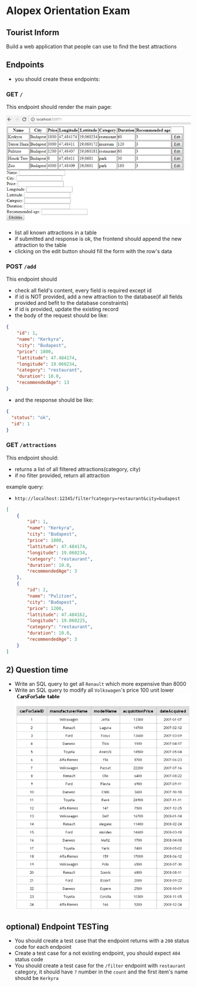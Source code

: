 # Alopex Orientation Exam

## Tourist Inform

Build a web application that people can use to find the best attractions

## Endpoints
 -  you should create these endpoints:

### GET `/`
This endpoint should render the main page:

![main](assets/main_js.png)
 -  list all known attractions in a table
 -  if submitted and response is ok, the frontend should append the new attraction to the table
 -  clicking on the edit button should fill the form with the row's data

### POST `/add`
This endpoint should
 -  check all field's content, every field is required except id  
 -  if id is NOT provided, add a new attraction to the database(if all fields provided and befit to the database constraints)
 -  if id is provided, update the existing record
 -  the body of the request should be like:
 

```json
{
    "id": 1,
    "name": "Kerkyra",
    "city": "Budapest",
    "price": 1800,
    "lattitude": 47.484174,
    "longitude": 19.060234,
    "category": "restaurant",
    "duration": 10.0,
    "recommendedAge": 13
}
```
 -  and the response should be like:

```json
{
  "status": "ok",
  "id": 1
}
```
  
### GET `/attractions`
This endpoint should:
 -  returns a list of all filtered attractions(category, city)
 -  if no filter provided, return all attraction

example query: 
 -  `http://localhost:12345/filter?category=restaurant&city=budapest`

 ```json
 [
     {
         "id": 1,
         "name": "Kerkyra",
         "city": "Budapest",
         "price": 1800,
         "lattitude": 47.484174,
         "longitude": 19.060234,
         "category": "restaurant",
         "duration": 10.0,
         "recommendedAge": 3
     },
     {
         "id": 2,
         "name": "Pulitzer",
         "city": "Budapest",
         "price": 1200,
         "lattitude": 47.484162,
         "longitude": 19.060225,
         "category": "restaurant",
         "duration": 10.0,
         "recommendedAge": 3
     }
 ]
 ```

## 2) Question time
 -  Write an SQL query to get all `Renault` which more expensive than 8000
 -  Write an SQL query to modify all `Volkswagen`'s price 100 unit lower
 ![main](assets/cars-for-sale-table.jpg)

## optional) Endpoint TESTing
 -  You should create a test case that the endpoint returns with a `200` status code for each endpoint
 -  Create a test case for a not existing endpoint, you should expect `404` status code
 -  You should create a test case for the `/filter` endpoint with `restaurant` category, it should have `?` number in the `count` and the first item's name should be `Kerkyra`  
